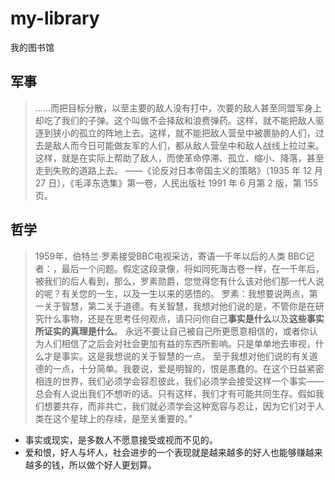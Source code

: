 # my-library
我的图书馆

## 军事

> ……而把目标分散，以至主要的敌人没有打中，次要的敌人甚至同盟军身上却吃了我们的子弹。这个叫做不会择敌和浪费弹药。这样，就不能把敌人驱逐到狭小的孤立的阵地上去。这样，就不能把敌人营垒中被裹胁的人们，过去是敌人而今日可能做友军的人们，都从敌人营垒中和敌人战线上拉过来。这样，就是在实际上帮助了敌人，而使革命停滞、孤立、缩小、降落，甚至走到失败的道路上去。
——《论反对日本帝国主义的策略》（1935 年 12 月 27 日），《毛泽东选集》第一卷，人民出版社 1991 年 6 月第 2 版，第 155 页。

## 哲学

> 1959年，伯特兰·罗素接受BBC电视采访，寄语一千年以后的人类
> BBC记者：，最后一个问题。假定这段录像，将如同死海古卷一样，在一千年后，被我们的后人看到，那么，罗素勋爵，您觉得您有什么该对他们那一代人说的呢？有关您的一生，以及一生以来的感悟的。
> 罗素：我想要说两点，第一关于智慧，第二关于道德。有关智慧，我想对他们说的是，不管你是在研究什么事物，还是在思考任何观点，请只问你自己**事实是什么**以及**这些事实所证实的真理是什么**。
永远不要让自己被自己所更愿意相信的，或者你认为人们相信了之后会对社会更加有益的东西所影响。只是单单地去审视，什么才是事实。这是我想说的关于智慧的一点。
至于我想对他们说的有关道德的一点，十分简单。我要说，爱是明智的，恨是愚蠢的。在这个日益紧密相连的世界，我们必须学会容忍彼此，我们必须学会接受这样一个事实——总会有人说出我们不想听的话。只有这样，我们才有可能共同生存。假如我们想要共存，而非共亡，我们就必须学会这种宽容与忍让，因为它们对于人类在这个星球上的存续，是至关重要的。”

* 事实或现实，是多数人不愿意接受或视而不见的。
* 爱和恨，好人与坏人，社会进步的一个表现就是越来越多的好人也能够赚越来越多的钱，所以做个好人更划算。
